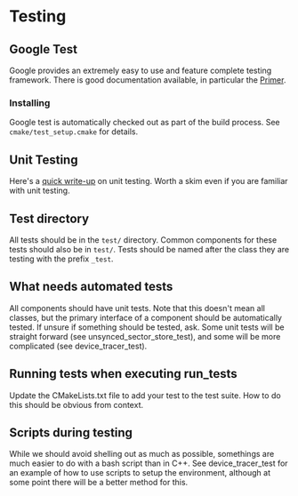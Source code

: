 # Testing

## Google Test
Google provides an extremely easy to use and feature complete testing framework. There is good documentation available, in particular the [Primer](https://code.google.com/p/googletest/wiki/Primer).

### Installing
Google test is automatically checked out as part of the build process. See `cmake/test_setup.cmake` for details.

## Unit Testing
Here's a [quick write-up](http://readwrite.com/2008/08/13/12_unit_testing_tips_for_software_engineers) on unit testing. Worth a skim even if you are familiar with unit testing.

## Test directory
All tests should be in the `test/` directory. Common components for these tests should also be in `test/`. Tests should be named after the class they are testing with the prefix `_test`.

## What needs automated tests
All components should have unit tests. Note that this doesn't mean all classes, but the primary interface of a component should be automatically tested. If unsure if something should be tested, ask. Some unit tests will be straight forward (see unsynced\_sector\_store\_test), and some will be more complicated (see device\_tracer\_test).

## Running tests when executing run\_tests
Update the CMakeLists.txt file to add your test to the test suite. How to do this should be obvious from context.

## Scripts during testing
While we should avoid shelling out as much as possible, somethings are much easier to do with a bash script than in C++. See device\_tracer\_test for an example of how to use scripts to setup the environment, although at some point there will be a better method for this.
